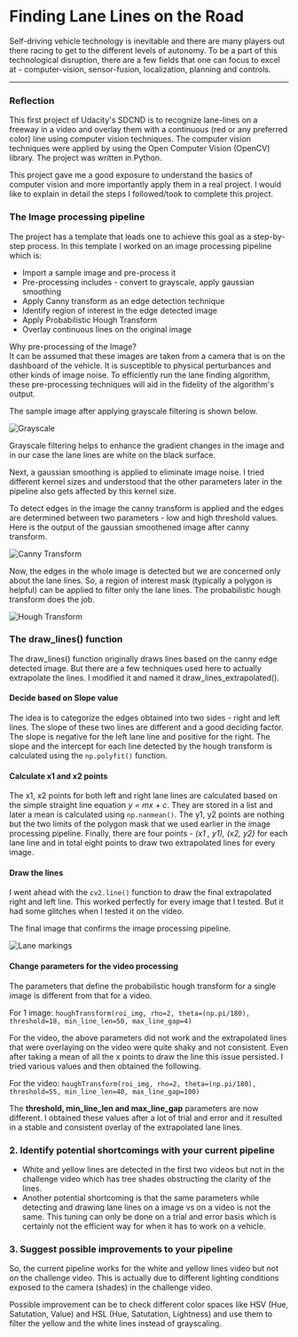# **Finding Lane Lines on the Road** 

Self-driving vehicle technology is inevitable and there are many players out there racing to get to the different levels of autonomy. To be a part of this technological disruption, there are a few fields that one can focus to excel at - computer-vision, sensor-fusion, localization, planning and controls. 

[//]: # (Image References)

[image1]: ./writeup_images/original_input_color_image.png "Original"
[image2]: ./writeup_images/grayscale.png "Grayscale"
[image3]: ./writeup_images/gaussian_blur.png "Gaussian Blur"
[image4]: ./writeup_images/canny_transform.png "Canny Transform"
[image5]: ./writeup_images/roi_masked.png "Masked ROI"
[image6]: ./writeup_images/hough_transform.png "Hough Transform"
[image7]: ./writeup_images/final_lane_marking.png "Lane markings"


---

### Reflection

This first project of Udacity's SDCND is to recognize lane-lines on a freeway in a video and overlay them with a continuous (red or any preferred color) line using computer vision techniques. The computer vision techniques were applied by using the Open Computer Vision (OpenCV) library. The project was written in Python. 

This project gave me a good exposure to understand the basics of computer vision and more importantly apply them in a real project. I would like to explain in detail the steps I followed/took to complete this project. 

### The Image processing pipeline

The project has a template that leads one to achieve this goal as a step-by-step process. In this template I worked on an image processing pipeline which is:

- Import a sample image and pre-process it
- Pre-processing includes - convert to grayscale, apply gaussian smoothing
- Apply Canny transform as an edge detection technique
- Identify region of interest in the edge detected image
- Apply Probabilistic Hough Transform
- Overlay continuous lines on the original image

Why pre-processing of the Image?  
It can be assumed that these images are taken from a camera that is on the dashboard of the vehicle. It is susceptible to physical perturbances and other kinds of image noise. To efficiently run the lane finding algorithm, these pre-processing techniques will aid in the fidelity of the algorithm's output.

The sample image after applying grayscale filtering is shown below.

![][image2]

Grayscale filtering helps to enhance the gradient changes in the image and in our case the lane lines are white on the black surface.

Next, a gaussian smoothing is applied to eliminate image noise. I tried different kernel sizes and understood that the other parameters later in the pipeline also gets affected by this kernel size. 

To detect edges in the image the canny transform is applied and the edges are determined between two parameters - low and high threshold values. Here is the output of the gaussian smoothened image after canny transform.

![][image4]

Now, the edges in the whole image is detected but we are concerned only about the lane lines. So, a region of interest mask (typically a polygon is helpful) can be applied to filter only the lane lines. The probabilistic hough transform does the job.

![][image6]

### The draw_lines() function

The draw_lines() function originally draws lines based on the canny edge detected image. But there are a few techniques used here to actually extrapolate the lines.
I modified it and named it draw_lines_extrapolated().

#### Decide based on Slope value
The idea is to categorize the edges obtained into two sides - right and left lines. The slope of these two lines are different and a good deciding factor. The slope is negative for the left lane line and positive for the right.
The slope and the intercept for each line detected by the hough transform is calculated using the `np.polyfit()` function. 

#### Calculate x1 and x2 points
The x1, x2 points for both left and right lane lines are calculated based on the simple straight line equation _y = mx + c_. They are stored in a list and later a mean is calculated using `np.nanmean()`. The y1, y2 points are nothing but the two limits of the polygon mask that we used earlier in the image processing pipeline. Finally, there are four points - _(x1 , y1), (x2, y2)_ for each lane line and in total eight points to draw two extrapolated lines for every image. 

#### Draw the lines
I went ahead with the `cv2.line()` function to draw the final extrapolated right and left line. This worked perfectly for every image that I tested. But it had some glitches when I tested it on the video. 

The final image that confirms the image processing pipeline.

![][image7]

#### Change parameters for the video processing
The parameters that define the probabilistic hough transform for a single image is different from that for a video.

For 1 image: `houghTransform(roi_img, rho=2, theta=(np.pi/180), threshold=18, min_line_len=50, max_line_gap=4)`

For the video, the above parameters did not work and the extrapolated lines that were overlaying on the video were quite shaky and not consistent. Even after taking a mean of all the x points to draw the line this issue persisted.
I tried various values and then obtained the following.

For the video: `houghTransform(roi_img, rho=2, theta=(np.pi/180), threshold=55, min_line_len=40, max_line_gap=100)`

The __threshold, min_line_len and max_line_gap__ parameters are now different. I obtained these values after a lot of trial and error and it resulted in a stable and consistent overlay of the extrapolated lane lines.


### 2. Identify potential shortcomings with your current pipeline

- White and yellow lines are detected in the first two videos but not in the challenge video which has tree shades obstructing the clarity of the lines.
- Another potential shortcoming is that the same parameters while detecting and drawing lane lines on a image vs on a video is not the same.
This tuning can only be done on a trial and error basis which is certainly not the efficient way for when it has to work on a vehicle.

### 3. Suggest possible improvements to your pipeline

So, the current pipeline works for the white and yellow lines video but not on the challenge video. This is actually due to different lighting conditions exposed to the camera (shades) in the challenge video.  

Possible improvement can be to check different color spaces like HSV (Hue, Satutation, Value) and HSL (Hue, Satutation, Lightness) and use them to filter the yellow and the white lines instead of grayscaling.